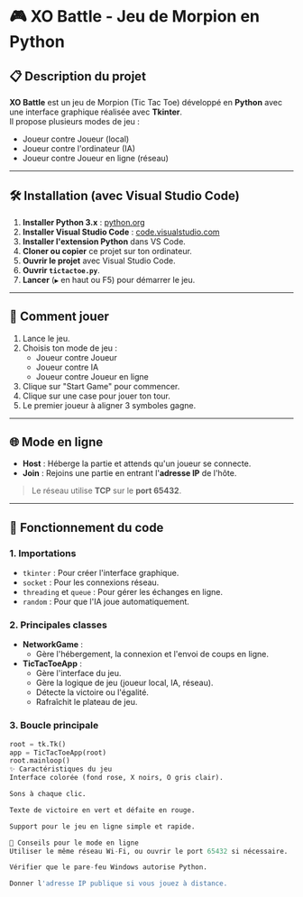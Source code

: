# 🎮 XO Battle - Jeu de Morpion en Python

## 📋 Description du projet

**XO Battle** est un jeu de Morpion (Tic Tac Toe) développé en **Python** avec une interface graphique réalisée avec **Tkinter**.  
Il propose plusieurs modes de jeu :
- Joueur contre Joueur (local)
- Joueur contre l'ordinateur (IA)
- Joueur contre Joueur en ligne (réseau)

---

## 🛠️ Installation (avec Visual Studio Code)

1. **Installer Python 3.x** : [python.org](https://www.python.org/)
2. **Installer Visual Studio Code** : [code.visualstudio.com](https://code.visualstudio.com/)
3. **Installer l'extension Python** dans VS Code.
4. **Cloner ou copier** ce projet sur ton ordinateur.
5. **Ouvrir le projet** avec Visual Studio Code.
6. **Ouvrir `tictactoe.py`**.
7. **Lancer** (`▶️` en haut ou F5) pour démarrer le jeu.

---

## 🚀 Comment jouer

1. Lance le jeu.
2. Choisis ton mode de jeu :
   - Joueur contre Joueur
   - Joueur contre IA
   - Joueur contre Joueur en ligne
3. Clique sur "Start Game" pour commencer.
4. Clique sur une case pour jouer ton tour.
5. Le premier joueur à aligner 3 symboles gagne.

---

## 🌐 Mode en ligne

- **Host** : Héberge la partie et attends qu'un joueur se connecte.
- **Join** : Rejoins une partie en entrant l'**adresse IP** de l'hôte.

> Le réseau utilise **TCP** sur le **port 65432**.

---

## 🧩 Fonctionnement du code

### 1. Importations
- `tkinter` : Pour créer l'interface graphique.
- `socket` : Pour les connexions réseau.
- `threading` et `queue` : Pour gérer les échanges en ligne.
- `random` : Pour que l'IA joue automatiquement.

### 2. Principales classes

- **NetworkGame** : 
  - Gère l'hébergement, la connexion et l'envoi de coups en ligne.
- **TicTacToeApp** : 
  - Gère l'interface du jeu.
  - Gère la logique de jeu (joueur local, IA, réseau).
  - Détecte la victoire ou l'égalité.
  - Rafraîchit le plateau de jeu.

### 3. Boucle principale
```python
root = tk.Tk()
app = TicTacToeApp(root)
root.mainloop()
✨ Caractéristiques du jeu
Interface colorée (fond rose, X noirs, O gris clair).

Sons à chaque clic.

Texte de victoire en vert et défaite en rouge.

Support pour le jeu en ligne simple et rapide.

📢 Conseils pour le mode en ligne
Utiliser le même réseau Wi-Fi, ou ouvrir le port 65432 si nécessaire.

Vérifier que le pare-feu Windows autorise Python.

Donner l'adresse IP publique si vous jouez à distance.